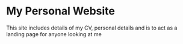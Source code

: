 # My Personal Website
This site includes details of my CV, personal details and is to act as a landing page for anyone looking at me
